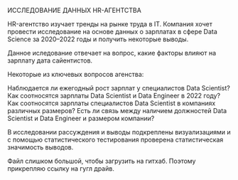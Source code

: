 ИССЛЕДОВАНИЕ ДАННЫХ HR-АГЕНТСТВА

HR-агентство изучает тренды на рынке труда в IT. Компания хочет провести исследование на основе данных о зарплатах в сфере Data Science за 2020–2022 годы и получить некоторые выводы.

Данное иследование отвечает на вопрос, какие факторы влияют на зарплату дата сайентистов.

Некоторые из ключевых вопросов агенства: 

Наблюдается ли ежегодный рост зарплат у специалистов Data Scientist?
Как соотносятся зарплаты Data Scientist и Data Engineer в 2022 году?
Как соотносятся зарплаты специалистов Data Scientist в компаниях различных размеров?
Есть ли связь между наличием должностей Data Scientist и Data Engineer и размером компании?


В исследовании рассуждения и выводы подкреплены визуализациями и с помощью статистического тестирования проверена статистическая значимость выводов.

Файл слишком большой, чтобы загрузить на гитхаб. Поэтому прикрепляю ссылку на гугл драйв. 